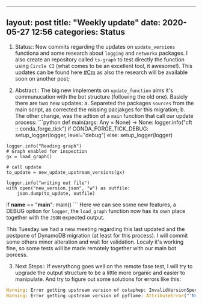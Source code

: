 
---
layout: post
title:  "Weekly update"
date:   2020-05-27 12:56
categories: Status
---

  1. Status:: New commits regarding the updates on `update_versions` functiona and some research about `logging` and `networkx` packages. I also create an repository called `ts-graph` to test directly the function using `Circle CI` (what comes to be an excellent tool, it awesome!). This updates can be found here [#Cm] as also the research will be available soon on another post;

  2. Abstract:: The big new implements on `update_function` aims it's communucation with the bot structure (following the old one). Basicly there are two new updates:
    a. Separeted the packages `sources` from the main script, as corrected the missing pacjakges for this migration;
    b. The other change, was the adtion of a `main` function that call our update process:
    ```python
def main(args: Any = None) -> None:
    logger.info("cft :: conda_forge_tick")
    if CONDA_FORGE_TICK_DEBUG:
        setup_logger(logger, level="debug")
    else:
        setup_logger(logger)

    logger.info("Reading graph")
    # Graph enabled for inspection
    gx = load_graph()

    # call update
    to_update = new_update_upstream_versions(gx)

    logger.info("writing out file")
    with open("new_version.json", "w") as outfile:
        json.dump(to_update, outfile)

if __name__ == "__main__":
    main()
    ```
    Here we can see some new features, a DEBUG option for `logger`, the `load_graph` function now has its own place together with the `JSON` expected output.

  This Tuesday we had a new meeting regarding this last updated and the postpone of DynamoDB migration (at least for this process). I will commit some others minor alteration and wait for validation. Localy it's working fine, so some tests will be made remotely together with our main bot porcess.

 3. Next Steps:: If everythong goes well on the remote fase test, I will try to upgrade the output structure to be a little more organic and easier to manipulate. And try to figure out some solutions for errors like this:
 ```python
 Warning: Error getting upstream version of ostaphep: InvalidVersionSpec: Invalid version '1.4.8%2C6': invalid character(s)
 Warning: Error getting upstream version of pyflame: AttributeError("'NoneType' object has no attribute 'group'")
 ```

[#Cm]: https://github.com/regro/cf-scripts/pull/907/commits/80a4cf7b2aeafe201b5c7421accf354c744e3f62

